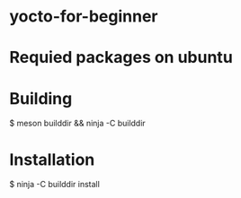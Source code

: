 # yocto-for-beginner

# Requied packages on ubuntu

# Building 

$ meson builddir && ninja -C builddir

# Installation

$ ninja -C builddir install
